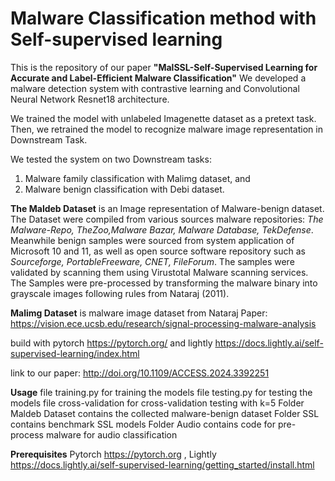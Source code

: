 # Malware Classification method with Self-supervised learning

This is the repository of our paper **"MalSSL-Self-Supervised Learning for Accurate and Label-Efficient Malware Classification"**
We developed a malware detection system with contrastive learning and Convolutional Neural Network Resnet18 architecture. 

We trained the model with unlabeled Imagenette dataset as a pretext task. 
Then, we retrained the model to recognize malware image representation in Downstream Task.  

We tested the system on two Downstream tasks: 
1. Malware family classification with Malimg dataset, and  
2. Malware benign classification with Debi dataset. 

**The Maldeb Dataset** is an Image representation of Malware-benign dataset. The Dataset were compiled from various sources malware repositories:  *The Malware-Repo, TheZoo,Malware Bazar, Malware Database, TekDefense*. Meanwhile benign samples were sourced from system application of Microsoft 10 and 11, as well as open source software repository such as *Sourceforge, PortableFreeware, CNET, FileForum*. The samples were validated by scanning them using Virustotal Malware scanning services. The Samples were pre-processed by transforming the malware binary into grayscale images following rules from Nataraj (2011). 

**Malimg Dataset** is malware image dataset from Nataraj Paper:
https://vision.ece.ucsb.edu/research/signal-processing-malware-analysis

build with pytorch
https://pytorch.org/
and lightly
https://docs.lightly.ai/self-supervised-learning/index.html

link to our paper: http://doi.org/10.1109/ACCESS.2024.3392251

**Usage**
file training.py for training the models
file testing.py for testing the models
file cross-validation for cross-validation testing with k=5
Folder Maldeb Dataset contains the collected malware-benign dataset
Folder SSL contains benchmark SSL models
Folder Audio contains code for pre-process malware for audio classification

**Prerequisites** Pytorch https://pytorch.org , Lightly https://docs.lightly.ai/self-supervised-learning/getting_started/install.html



